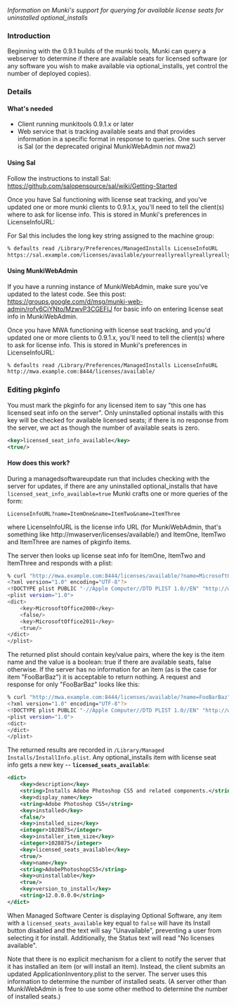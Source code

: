 _Information on Munki's support for querying for available license seats for uninstalled optional_installs_

### Introduction

Beginning with the 0.9.1 builds of the munki tools, Munki can query a webserver to determine if there are available seats for licensed software (or any software you wish to make available via optional_installs, yet control the number of deployed copies).


### Details

#### What's needed

- Client running munkitools 0.9.1.x or later
- Web service that is tracking available seats and that provides information in a specific format in response to queries. One such server is Sal (or the deprecated original MunkiWebAdmin *not* mwa2)

#### Using Sal

Follow the instructions to install Sal: https://github.com/salopensource/sal/wiki/Getting-Started

Once you have Sal functioning with license seat tracking, and you've updated one or more munki clients to 0.9.1.x, you'll need to tell the client(s) where to ask for license info. This is stored in Munki's preferences in LicenseInfoURL:

For Sal this includes the long key string assigned to the machine group:

```bash
% defaults read /Library/Preferences/ManagedInstalls LicenseInfoURL
https://sal.example.com/licenses/available/yourreallyreallyreallyreallylongkey
```
#### Using MunkiWebAdmin

If you have a running instance of MunkiWebAdmin, make sure you've updated to the latest code.
See this post: https://groups.google.com/d/msg/munki-web-admin/rofv6CiYNto/MzwvP3CGEFIJ for basic info on entering license seat info in MunkiWebAdmin.

Once you have MWA functioning with license seat tracking, and you'd updated one or more clients to 0.9.1.x, you'll need to tell the client(s) where to ask for license info. This is stored in Munki's preferences in LicenseInfoURL:

```bash
% defaults read /Library/Preferences/ManagedInstalls LicenseInfoURL
http://mwa.example.com:8444/licenses/available/
```

### Editing pkginfo

You must mark the pkginfo for any licensed item to say "this one has licensed seat info on the server". Only uninstalled optional installs with this key will be checked for available licensed seats; if there is no response from the server, we act as though the number of available seats is zero. 

```xml
<key>licensed_seat_info_available</key>
<true/>
```

#### How does this work?

During a managedsoftwareupdate run that includes checking with the server for updates, if there are any uninstalled optional_installs that have `licensed_seat_info_available=true` Munki crafts one or more queries of the form:

`LicenseInfoURL?name=ItemOne&name=ItemTwo&name=ItemThree`

where LicenseInfoURL is the license info URL (for MunkiWebAdmin, that's something like http://mwaserver/licenses/available/) and ItemOne, ItemTwo and ItemThree are names of pkginfo items.

The server then looks up license seat info for ItemOne, ItemTwo and ItemThree and responds with a plist:

```bash
% curl "http://mwa.example.com:8444/licenses/available/?name=MicrosoftOffice2008&name=MicrosoftOffice2011&name=FooBarBaz"
<?xml version="1.0" encoding="UTF-8"?>
<!DOCTYPE plist PUBLIC "-//Apple Computer//DTD PLIST 1.0//EN" "http://www.apple.com/DTDs/PropertyList-1.0.dtd">
<plist version="1.0">
<dict>
    <key>MicrosoftOffice2008</key>
    <false/>
    <key>MicrosoftOffice2011</key>
    <true/>
</dict>
</plist>
```

The returned plist should contain key/value pairs, where the key is the item name and the value is a boolean: true if there are available seats, false otherwise. If the server has no information for an item (as is the case for item "FooBarBaz") it is acceptable to return nothing. A request and response for only "FooBarBaz" looks like this:

```bash
% curl "http://mwa.example.com:8444/licenses/available/?name=FooBarBaz"
<?xml version="1.0" encoding="UTF-8"?>
<!DOCTYPE plist PUBLIC "-//Apple Computer//DTD PLIST 1.0//EN" "http://www.apple.com/DTDs/PropertyList-1.0.dtd">
<plist version="1.0">
<dict>
</dict>
</plist>
```

The returned results are recorded in `/Library/Managed Installs/InstallInfo.plist`. Any optional_installs item with license seat info gets a new key -- **`licensed_seats_available`**:

```xml
<dict>
    <key>description</key>
    <string>Installs Adobe Photoshop CS5 and related components.</string>
    <key>display_name</key>
    <string>Adobe Photoshop CS5</string>
    <key>installed</key>
    <false/>
    <key>installed_size</key>
    <integer>1028875</integer>
    <key>installer_item_size</key>
    <integer>1028875</integer>
    <key>licensed_seats_available</key>
    <true/>
    <key>name</key>
    <string>AdobePhotoshopCS5</string>
    <key>uninstallable</key>
    <true/>
    <key>version_to_install</key>
    <string>12.0.0.0.0</string>
</dict>
```

When Managed Software Center is displaying Optional Software, any item with a `licensed_seats_available` key equal to `false` will have its Install button disabled and the text will say "Unavailable", preventing a user from selecting it for install. Additionally, the Status text will read "No licenses available".

Note that there is no explicit mechanism for a client to notify the server that it has installed an item (or will install an item). Instead, the client submits an updated ApplicationInventory.plist to the server. The server uses this information to determine the number of installed seats. (A server other than MunkiWebAdmin is free to use some other method to determine the number of installed seats.)
